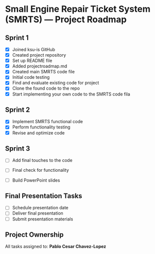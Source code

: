 #  Small Engine Repair Ticket System (SMRTS) — Project Roadmap

##  Sprint 1
- [x] Joined ksu-is GitHub
- [x] Created project repository
- [x] Set up README file
- [x] Added projectroadmap.md
- [x] Created main SMRTS code file
- [x] Initial code testing
- [x] Find and evaluate existing code for project
- [x] Clone the found code to the repo
- [x] Start implementing your own code to the SMRTS code fila

##  Sprint 2
- [x] Implement SMRTS functional code
- [x] Perform functionality testing
- [x] Revise and optimize code

##  Sprint 3
- [ ] Add final touches to the code
- [ ] Final check for functionality 
- [ ] Build PowerPoint slides
      

##  Final Presentation Tasks
- [ ] Schedule presentation date
- [ ] Deliver final presentation
- [ ] Submit presentation materials

##  Project Ownership
All tasks assigned to: **Pablo Cesar Chavez-Lopez**

